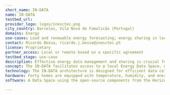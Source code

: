 ```yaml
---
short_name: IN-DATA
name: IN-DATA
testbed_url: 
provider_logo: logos/inesctec.png
city_country: Barcelos, Vila Nova de Famalicão (Portugal)
domains: Energy
use-cases: Load and renewable energy forecasting; energy sharing in local energy communities; energy efficiency; data-driven energy and non-energy services; battery storage optimization; smart electric vehicles charging; generative AI for data sharing.
contact: Ricardo Bessa, ricardo.j.bessa@inesctec.pt 
license: Proprietary
partner_access: Local or remote based on a specific agreement
testbed_stage: use-case
description: Effective energy data management and sharing is crucial for advancing energy efficiency and fostering sustainable practices. Traditionally, data management platforms, notably for smart meters, have been advocated by Distribution System Operators (DSOs) and/or Transmission System Operators (TSOs). DSOs are progressively incorporating data on innovative services, extending beyond smart meter data to include customer data management and collaborative data sharing with TSOs. However, the prerequisite for explicit consent from consumers (data owners) to share their data with third-party service providers presents challenges, potentially disrupting various use cases and business models. This issue becomes particularly pronounced when dealing with behind-the-meter data, as barriers related to connectivity, data privacy, and security hinder seamless access. The challenges persist even when access to data is granted, engaging directly with end-users—consumers— is an ongoing challenge. This lack of direct engagement hampers essential activities like service design, co-creation, and the testing of AI-based solutions tailored to the specific needs and preferences of consumers. By addressing these limitations, the energy sector can unlock the full potential of AI for the benefit of both consumers and the broader energy community. To advance the development and validation of energy data sharing use cases in real-world settings, alongside the design of citizen-centric digital services and technologies at the local community level, INESC TEC partnered with Cooperativa Eléctrica do Vale d’Este, an energy cooperative acting as a local DSO and retailer. Together, they deployed a comprehensive range of monitoring equipment including total and individual energy meters, smart plugs, ambient temperature, and humidity sensors across dozens of households with PV, electric vehicles, heat pumps, electrical water heaters, among others. The unique feature of this initiative is the use of Data Space and semantic interoperability technology, particularly the open-source Data Space building blocks. In this community setting, these tools facilitate a wide array of energy and cross-sector services, fostering innovative consumer and community-centric business models. Furthermore, they ensure critical principles such as privacy, confidentiality, cybersecurity, sovereignty, and granting users full control over their data.
concept: The IN-DATA facilitates access to a local Energy Data Space, enabling AI-based energy service providers to collaborate and develop their solutions within a co-creation environment alongside consumers and prosumers. This space empowers users to collectively manage, share, and safeguard their personal data rights and usage in alignment with the EU Data Governance Act principles. Furthermore, it establishes an integrated data ecosystem, encompassing both real-time and historical data, while engaging citizens to drive the emergence of innovative data-centric services. These services aim to inspire shifts in consumer behavior, promote adopting new DER solutions, and foster business models that contribute to achieving net-zero objectives in the local energy system. This test bed is also a node of a Testing and Experimentation Facility (TEF) of the Horizon Europe project AI-EFFECT (“Artificial Intelligence Experimentation Facility For the Energy seCTor”, Grant Agreement no. 101069831). Potential use cases are 1) Test generative AI or differential privacy techniques for encouraging data sharing by creating synthetic datasets with minimal expert input. 2) Test peer-to-peer trading and energy-sharing mechanisms infused with AI technologies that can adapt and optimize strategies over time. 3) Test AI-based recommenders tailored to improve energy efficiency, e.g., enable contextually relevant and highly personalized recommendations to individual consumers or analyze energy consumption patterns at the household and community levels to identify opportunities for demand response and energy conservation initiatives. 4) State estimation, congestion, and voltage management in low voltage grids with a high penetration of distributed energy resources (e.g., photovoltaic, electric vehicles). 5) Control and optimization of behind-the-meter storage. However, other use cases can be proposed by start-ups, SMEs, or large companies interested in testing their AI-based solutions for prosumers, local energy communities, and low-voltage grids.
technology: The IN-DATA architecture is designed for efficient data collection, processing, storage, and monitoring using various integrated technologies. Shelly Devices gathers environmental data, which is managed and processed by Python scripts. Once the data is collected, it is sent to RabbitMQ, a message broker that facilitates the exchange of data between different components of the system. The processed data is then stored in a non-relational database within the Sentinel bases. The architecture also includes DjangoFramework, MySQL, and Vue. DjangoFramework serves as an API layer, providing data to the front end, which is built with Vue. MySQL acts as a traditional database backend, storing structured data. Kubernetes orchestrates the deployment and scaling of these components. Cassandra within Sentinel handles specific data types, ensuring high scalability and resilience. Access to the data is managed through the dataspace, ensuring seamless integration and efficient data management.
hardware: Forty homes are equipped with temperature, humidity, and energy meters with real-time communication. The homes have different assets, such as heat pumps (≥ 6), thermoelectric water heaters (≥5), electric vehicles (≥3), PV (at least five homes), and behind-the-meter battery storage (≥2). It comprises different typologies of residencies and citizens from different social backgrounds. Currently, there are 9 months of historical data of different temporal resolutions (e.g., with a minimum granularity of 1 min), namely active power consumption/generation, indoor temperature, and humidity.
software: A Data Space using the open-source components from the Horizon Europe ENERSHARE project (“European commoN EneRgy dataSpace framework enabling data sHaring-driven Across- and beyond-eneRgy sErvices”, Grant Agreement no. 101069831), namely the TSG Metadata broker, TSG Connector, Dynamic Attribute Provisioning Service, is operational. A dashboard for the consumers was developed for energy consumption visualization and analytics. The user interface uses Vue, Tailwind CSS, and TypeScript, creating a responsive and maintainable front end. Vue provides a dynamic, component-based framework for building interactive UI elements. Tailwind CSS offers utility-first styling, ensuring consistency and responsiveness across devices. TypeScript adds type safety and improves code quality by catching errors early. This combination ensures a robust, visually appealing, and efficient UI capable of handling real-time data visualization and user interaction seamlessly.

---
```

